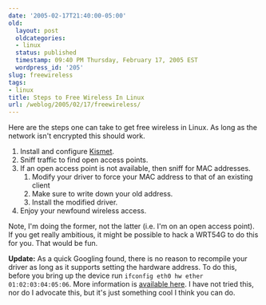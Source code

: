 ```yaml
---
date: '2005-02-17T21:40:00-05:00'
old:
  layout: post
  oldcategories:
  - linux
  status: published
  timestamp: 09:40 PM Thursday, February 17, 2005 EST
  wordpress_id: '205'
slug: freewireless
tags:
- linux
title: Steps to Free Wireless In Linux
url: /weblog/2005/02/17/freewireless/
---
```


Here are the steps one can take to get free wireless in Linux.  As long as the
network isn't encrypted this should work.

1. Install and configure [Kismet](http://www.kismetwireless.net/).
2. Sniff traffic to find open access points.
3. If an open access point is not available, then sniff for MAC addresses.
    1. Modify your driver to force your MAC address to that of an existing client
    2. Make sure to write down your old address.
    3. Install the modified driver.
4. Enjoy your newfound wireless access.

Note, I'm doing the former, not the latter (i.e. I'm on an open access point).
If you get really ambitious, it might be possible to hack a WRT54G to do this
for you.  That would be fun.

**Update:** As a quick Googling found, there is no reason to recompile
your driver as long as it supports setting the hardware address.  To
do this, before you bring up the device run `ifconfig eth0 hw ether
01:02:03:04:05:06`.  More information is
[available here](http://www.talvi.net/notes/mac-spoofing.html).  I
have not tried this, nor do I advocate this, but it's just something
cool I think you can do.
